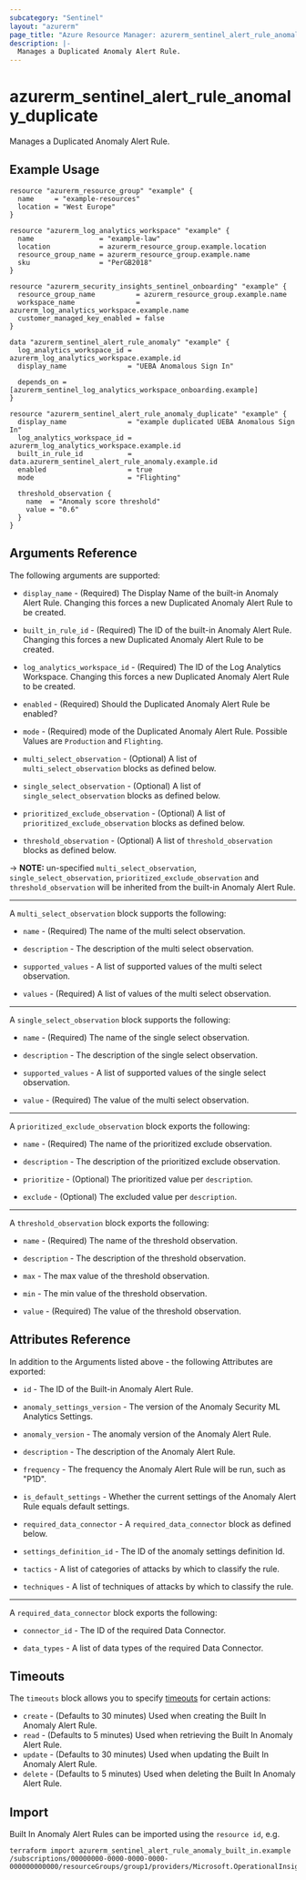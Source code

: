 ```yaml
---
subcategory: "Sentinel"
layout: "azurerm"
page_title: "Azure Resource Manager: azurerm_sentinel_alert_rule_anomaly_duplicate"
description: |-
  Manages a Duplicated Anomaly Alert Rule.
---
```

# azurerm_sentinel_alert_rule_anomaly_duplicate

Manages a Duplicated Anomaly Alert Rule.

## Example Usage

```hcl
resource "azurerm_resource_group" "example" {
  name     = "example-resources"
  location = "West Europe"
}

resource "azurerm_log_analytics_workspace" "example" {
  name                = "example-law"
  location            = azurerm_resource_group.example.location
  resource_group_name = azurerm_resource_group.example.name
  sku                 = "PerGB2018"
}

resource "azurerm_security_insights_sentinel_onboarding" "example" {
  resource_group_name          = azurerm_resource_group.example.name
  workspace_name               = azurerm_log_analytics_workspace.example.name
  customer_managed_key_enabled = false
}

data "azurerm_sentinel_alert_rule_anomaly" "example" {
  log_analytics_workspace_id = azurerm_log_analytics_workspace.example.id
  display_name               = "UEBA Anomalous Sign In"

  depends_on = [azurerm_sentinel_log_analytics_workspace_onboarding.example]
}

resource "azurerm_sentinel_alert_rule_anomaly_duplicate" "example" {
  display_name               = "example duplicated UEBA Anomalous Sign In"
  log_analytics_workspace_id = azurerm_log_analytics_workspace.example.id
  built_in_rule_id           = data.azurerm_sentinel_alert_rule_anomaly.example.id
  enabled                    = true
  mode                       = "Flighting"

  threshold_observation {
    name  = "Anomaly score threshold"
    value = "0.6"
  }
}
```

## Arguments Reference

The following arguments are supported:

* `display_name` - (Required) The Display Name of the built-in Anomaly Alert Rule. Changing this forces a new Duplicated Anomaly Alert Rule to be created.

* `built_in_rule_id` - (Required) The ID of the built-in Anomaly Alert Rule. Changing this forces a new Duplicated Anomaly Alert Rule to be created.

* `log_analytics_workspace_id` - (Required) The ID of the Log Analytics Workspace. Changing this forces a new Duplicated Anomaly Alert Rule to be created.

* `enabled` - (Required) Should the Duplicated Anomaly Alert Rule be enabled?

* `mode` - (Required) mode of the Duplicated Anomaly Alert Rule. Possible Values are `Production` and `Flighting`.

* `multi_select_observation` - (Optional) A list of `multi_select_observation` blocks as defined below.

* `single_select_observation` - (Optional) A list of `single_select_observation` blocks as defined below.

* `prioritized_exclude_observation` - (Optional) A list of `prioritized_exclude_observation` blocks as defined below.

* `threshold_observation` - (Optional) A list of `threshold_observation` blocks as defined below.

-> **NOTE:** un-specified `multi_select_observation`, `single_select_observation`, `prioritized_exclude_observation` and `threshold_observation` will be inherited from the built-in Anomaly Alert Rule.

---

A `multi_select_observation` block supports the following:

* `name` - (Required) The name of the multi select observation.

* `description` - The description of the multi select observation.

* `supported_values` - A list of supported values of the multi select observation.

* `values` - (Required) A list of values of the multi select observation.

---

A `single_select_observation` block supports the following:

* `name` - (Required) The name of the single select observation.

* `description` - The description of the single select observation.

* `supported_values` - A list of supported values of the single select observation.

* `value` - (Required) The value of the multi select observation.

---

A `prioritized_exclude_observation` block exports the following:

* `name` - (Required) The name of the prioritized exclude observation.

* `description` - The description of the prioritized exclude observation.

* `prioritize` - (Optional) The prioritized value per `description`.

* `exclude` - (Optional) The excluded value per `description`.

---

A `threshold_observation` block exports the following:

* `name` - (Required) The name of the threshold observation.

* `description` - The description of the threshold observation.

* `max` - The max value of the threshold observation.

* `min` - The min value of the threshold observation.

* `value` - (Required) The value of the threshold observation.

## Attributes Reference

In addition to the Arguments listed above - the following Attributes are exported: 

* `id` - The ID of the Built-in Anomaly Alert Rule.

* `anomaly_settings_version` - The version of the Anomaly Security ML Analytics Settings.

* `anomaly_version` - The anomaly version of the Anomaly Alert Rule.

* `description` - The description of the Anomaly Alert Rule.

* `frequency` - The frequency the Anomaly Alert Rule will be run, such as "P1D".

* `is_default_settings` - Whether the current settings of the Anomaly Alert Rule equals default settings.

* `required_data_connector` - A `required_data_connector` block as defined below.

* `settings_definition_id` - The ID of the anomaly settings definition Id.

* `tactics` - A list of categories of attacks by which to classify the rule.

* `techniques` - A list of techniques of attacks by which to classify the rule.

---

A `required_data_connector` block exports the following:

* `connector_id` - The ID of the required Data Connector.

* `data_types` - A list of data types of the required Data Connector.

## Timeouts

The `timeouts` block allows you to specify [timeouts](https://www.terraform.io/language/resources/syntax#operation-timeouts) for certain actions:

* `create` - (Defaults to 30 minutes) Used when creating the Built In Anomaly Alert Rule.
* `read` - (Defaults to 5 minutes) Used when retrieving the Built In Anomaly Alert Rule.
* `update` - (Defaults to 30 minutes) Used when updating the Built In Anomaly Alert Rule.
* `delete` - (Defaults to 5 minutes) Used when deleting the Built In Anomaly Alert Rule.

## Import

Built In Anomaly Alert Rules can be imported using the `resource id`, e.g.

```shell
terraform import azurerm_sentinel_alert_rule_anomaly_built_in.example /subscriptions/00000000-0000-0000-0000-000000000000/resourceGroups/group1/providers/Microsoft.OperationalInsights/workspaces/workspace1/providers/Microsoft.SecurityInsights/securityMLAnalyticsSettings/setting1
```
